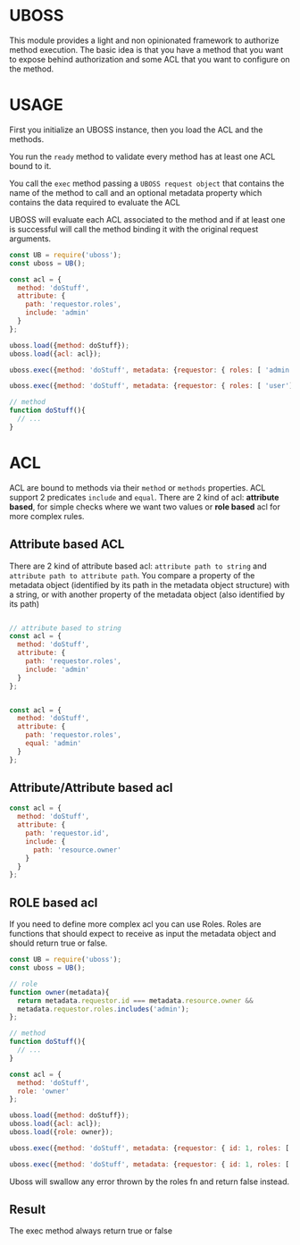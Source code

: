# UBOSS

This module provides a light and non opinionated framework to authorize method execution. The basic idea is that you have 
a method that you want to expose behind authorization and some ACL that you want to configure on the method.

# USAGE

First you initialize an UBOSS instance, then you load the ACL and the methods.

You run the `ready` method to validate every method has at least one ACL bound to it.

You call the `exec` method passing a `UBOSS request object` that contains the name of the method to call and 
an optional metadata property which contains the data required to evaluate the ACL

UBOSS will evaluate each ACL associated to the method and if at least one is successful will call the 
method binding it with the original request arguments.

```javascript
const UB = require('uboss');
const uboss = UB();

const acl = {
  method: 'doStuff',
  attribute: {
    path: 'requestor.roles',
    include: 'admin'
  }
};

uboss.load({method: doStuff});
uboss.load({acl: acl});

uboss.exec({method: 'doStuff', metadata: {requestor: { roles: [ 'admin']}}}); // => true

uboss.exec({method: 'doStuff', metadata: {requestor: { roles: [ 'user']}}}); // => false

// method
function doStuff(){
  // ...
}
```

# ACL

ACL are bound to methods via their `method` or `methods` properties. ACL support 2 predicates `include` and `equal`.
There are 2 kind of acl: **attribute based**, for simple checks where we want two values or **role based** acl for more
complex rules.
 

## Attribute based ACL

There are 2 kind of attribute based acl: `attribute path to string` and `attribute path to attribute path`.
You compare a property of the metadata object (identified by its path in the metadata object structure)
with a string, or with another property of the metadata object (also identified by its path)

```javascript

// attribute based to string
const acl = {
  method: 'doStuff',
  attribute: {
    path: 'requestor.roles',
    include: 'admin'
  }
};


const acl = {
  method: 'doStuff',
  attribute: {
    path: 'requestor.roles',
    equal: 'admin'
  }
};
```

## Attribute/Attribute based acl

```javascript
const acl = {
  method: 'doStuff',
  attribute: {
    path: 'requestor.id',
    include: {
      path: 'resource.owner'
    }
  }
};
```

## ROLE based acl

If you need to define more complex acl you can use Roles. Roles are functions that should expect to receive as input
the metadata object and should return true or false.

```javascript
const UB = require('uboss');
const uboss = UB();

// role
function owner(metadata){
  return metadata.requestor.id === metadata.resource.owner && 
  metadata.requestor.roles.includes('admin');
};

// method
function doStuff(){
  // ...
}

const acl = {
  method: 'doStuff',
  role: 'owner'
};

uboss.load({method: doStuff});
uboss.load({acl: acl});
uboss.load({role: owner});

uboss.exec({method: 'doStuff', metadata: {requestor: { id: 1, roles: [ 'admin']}}, resource: { owner: 1}}); // => true

uboss.exec({method: 'doStuff', metadata: {requestor: { id: 1, roles: [ 'admin']}}, resource: { owner: 3}}); // => false
```

Uboss will swallow any error thrown by the roles fn and return false instead.

## Result
The exec method always return true or false